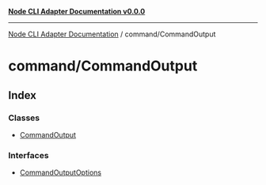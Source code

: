 [**Node CLI Adapter Documentation v0.0.0**](../../README.md)

***

[Node CLI Adapter Documentation](../../modules.md) / command/CommandOutput

# command/CommandOutput

## Index

### Classes

- [CommandOutput](classes/CommandOutput.md)

### Interfaces

- [CommandOutputOptions](interfaces/CommandOutputOptions.md)
